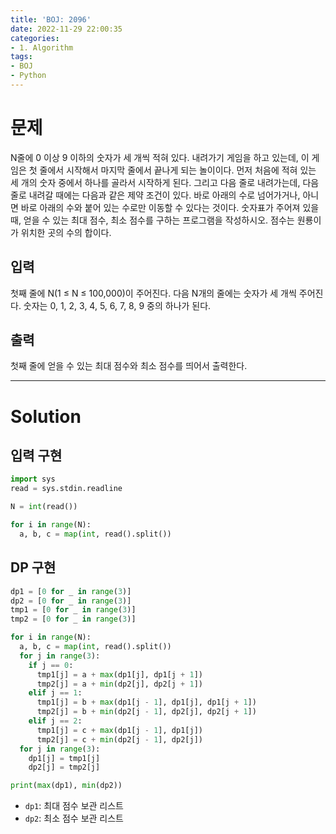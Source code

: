 ```yaml
---
title: 'BOJ: 2096'
date: 2022-11-29 22:00:35
categories:
- 1. Algorithm
tags:
- BOJ
- Python
---
```

# 문제

N줄에 0 이상 9 이하의 숫자가 세 개씩 적혀 있다. 내려가기 게임을 하고 있는데, 이 게임은 첫 줄에서 시작해서 마지막 줄에서 끝나게 되는 놀이이다.
먼저 처음에 적혀 있는 세 개의 숫자 중에서 하나를 골라서 시작하게 된다. 그리고 다음 줄로 내려가는데, 다음 줄로 내려갈 때에는 다음과 같은 제약 조건이 있다. 바로 아래의 수로 넘어가거나, 아니면 바로 아래의 수와 붙어 있는 수로만 이동할 수 있다는 것이다.
숫자표가 주어져 있을 때, 얻을 수 있는 최대 점수, 최소 점수를 구하는 프로그램을 작성하시오. 점수는 원룡이가 위치한 곳의 수의 합이다.

## 입력

첫째 줄에 N(1 ≤ N ≤ 100,000)이 주어진다. 다음 N개의 줄에는 숫자가 세 개씩 주어진다. 숫자는 0, 1, 2, 3, 4, 5, 6, 7, 8, 9 중의 하나가 된다.

## 출력

첫째 줄에 얻을 수 있는 최대 점수와 최소 점수를 띄어서 출력한다.

<!-- More -->

***

# Solution

## 입력 구현

~~~python
import sys
read = sys.stdin.readline

N = int(read())

for i in range(N):
  a, b, c = map(int, read().split())
~~~

## DP 구현

~~~python
dp1 = [0 for _ in range(3)]
dp2 = [0 for _ in range(3)]
tmp1 = [0 for _ in range(3)]
tmp2 = [0 for _ in range(3)]

for i in range(N):
  a, b, c = map(int, read().split())
  for j in range(3):
    if j == 0:
      tmp1[j] = a + max(dp1[j], dp1[j + 1])
      tmp2[j] = a + min(dp2[j], dp2[j + 1])
    elif j == 1:
      tmp1[j] = b + max(dp1[j - 1], dp1[j], dp1[j + 1])
      tmp2[j] = b + min(dp2[j - 1], dp2[j], dp2[j + 1])
    elif j == 2:
      tmp1[j] = c + max(dp1[j - 1], dp1[j])
      tmp2[j] = c + min(dp2[j - 1], dp2[j])
  for j in range(3):
    dp1[j] = tmp1[j]
    dp2[j] = tmp2[j]

print(max(dp1), min(dp2))
~~~

+ `dp1`: 최대 점수 보관 리스트
+ `dp2`: 최소 점수 보관 리스트